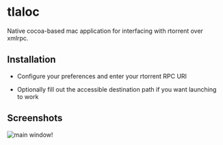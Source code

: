 # tlaloc

Native cocoa-based mac application for interfacing with rtorrent over xmlrpc.

## Installation

- Configure your preferences and enter your rtorrent RPC URI

- Optionally fill out the accessible destination path if you want launching to work

## Screenshots

![main window!](http://github.com/gaving/tlaloc/tree/master/site/1.png?raw=true)

